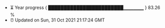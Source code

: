 - ⏳ Year progress { ████████████████████████▁▁▁▁▁▁ } 83.26 %
- ⏰ Updated on Sun, 31 Oct 2021 21:17:24 GMT


